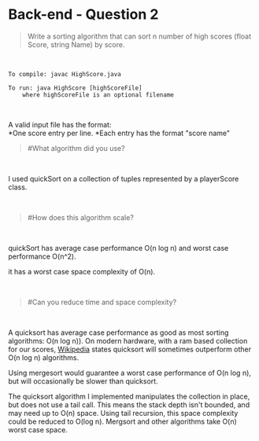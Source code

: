 Back-end - Question 2
=====================
>Write a sorting algorithm that can sort n number of high scores (float Score, string Name) by score.

<br />

    To compile: javac HighScore.java

    To run: java HighScore [highScoreFile]
        where highScoreFile is an optional filename

<br />

A valid input file has the format:  
  *One score entry per line.
  *Each entry has the format "score name"

>#What algorithm did you use?

<br />

I used  quickSort on a collection of tuples represented by a playerScore class.

<br />

>#How does this algorithm scale?

<br />

quickSort has average case performance O(n log n) and worst case performance O(n^2).

it has a worst case space complexity of O(n).

<br />

>#Can you reduce time and space complexity?

<br />

A quicksort has average case performance as good as most sorting algorithms: O(n log n)). On modern hardware, with a ram based collection for our scores, [Wikipedia](http://en.wikipedia.org/wiki/Quicksort) states quicksort will sometimes outperform other O(n log n) algorithms. 

Using mergesort would guarantee a worst case performance of O(n log n), but will occasionally be slower than quicksort.

The quicksort algorithm I implemented manipulates the collection in place, but does not use a tail call. This means the stack depth isn't bounded, and may need up to O(n) space. Using tail recursion, this space complexity could be reduced to O(log n). Mergsort and other algorithms take O(n) worst case space.

<br />
<br />